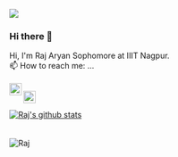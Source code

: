 

![](https://komarev.com/ghpvc/?username=Raj2503&color=green)

### Hi there 👋

 
Hi, I'm Raj Aryan Sophomore at IIIT Nagpur.
<br/>
📫 How to reach me: ...
<br/>
<br/>
<a href="https://www.linkedin.com/in/raj-aryan-2503/">
  <img align="left" alt="Raj's LinkdeIN" width="22px" src="https://cdn.jsdelivr.net/npm/simple-icons@v3/icons/linkedin.svg" />
</a>
<!--  
<a href="https://codeforces.com/profile/raj_2503">
  <img align="left" alt="Raj's Codeforces" width="22px" src="https://cdn.jsdelivr.net/npm/simple-icons@v3/icons/codeforces.svg" />
</a>
-->
<a href="https://www.instagram.com/__raj.aryan__/">
  <img align="left" alt="Raj's Instagram" width="22px" src="https://cdn.jsdelivr.net/npm/simple-icons@v3/icons/instagram.svg" />
</a>


 <br/>
  <br/>
<a href="https://github.com/Raj2503/github-readme-stats">
  <img align="center" src="https://github-readme-stats.vercel.app/api?username=Raj2503&count_private=true&show_icons=true&include_all_commits=true" alt="Raj's github stats" />
</a>     
<br/><br/><br/>
<img align="center" src="https://github-readme-stats.vercel.app/api/top-langs/?username=Raj2503&hide=jupyter notebook&layout=compact" alt="Raj" />

<!--
**Raj2503/Raj2503** is a ✨ _special_ ✨ repository because its `README.md` (this file) appears on your GitHub profile.

Here are some ideas to get you started:

- 🔭 I’m currently working on ...
- 🌱 I’m currently learning ...
- 👯 I’m looking to collaborate on ...
- 🤔 I’m looking for help with ...
- 💬 Ask me about ...
- 
- 😄 Pronouns: ...
- ⚡ Fun fact: ...
-->

